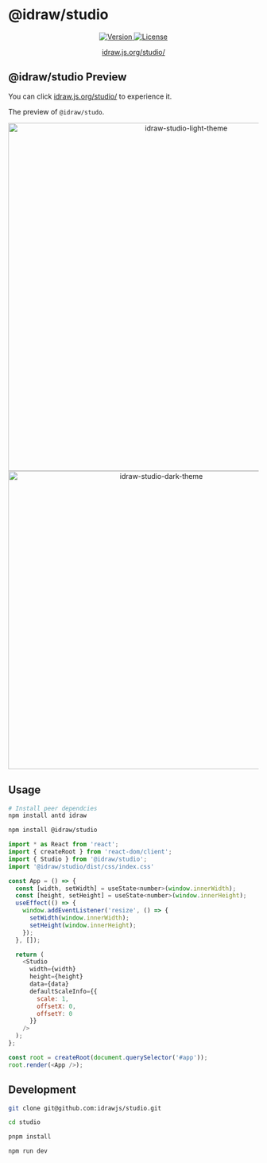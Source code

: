 # @idraw/studio

<p align="center">
  <a href="https://www.npmjs.com/package/@idraw/studio">
    <img src="https://img.shields.io/npm/v/@idraw/studio.svg?sanitize=@idraw/studio" alt="Version">
  </a>
  <a href="https://www.npmjs.com/package/@idraw/studio">
    <img src="https://img.shields.io/npm/l/@idraw/studio.svg?sanitize=true" alt="License">
  </a>
</p>

<p align="center">
  <a href="https://idraw.js.org/studio/" target="_blank">idraw.js.org/studio/</a>
</p>

 
## @idraw/studio Preview

You can click [idraw.js.org/studio/](https://idraw.js.org/studio) to experience it.

The preview of `@idraw/studo`. 


<p align="center">

  <img width="700" alt="idraw-studio-light-theme" src="https://github.com/idrawjs/studio/assets/8216630/8a49bab8-1e4a-44dd-9836-b6ce3861aaea" />

  <img width="600" alt="idraw-studio-dark-theme" src="https://github.com/idrawjs/studio/assets/8216630/479fce0b-891f-47f2-ace8-d91580e68b4b" />

</p>

## Usage

```sh 
# Install peer dependcies
npm install antd idraw

npm install @idraw/studio
```

```js
import * as React from 'react';
import { createRoot } from 'react-dom/client';
import { Studio } from '@idraw/studio';
import '@idraw/studio/dist/css/index.css'

const App = () => { 
  const [width, setWidth] = useState<number>(window.innerWidth);
  const [height, setHeight] = useState<number>(window.innerHeight);
  useEffect(() => {
    window.addEventListener('resize', () => {
      setWidth(window.innerWidth);
      setHeight(window.innerHeight);
    });
  }, []); 

  return (
    <Studio
      width={width}
      height={height} 
      data={data}
      defaultScaleInfo={{ 
        scale: 1,
        offsetX: 0,
        offsetY: 0
      }}
    />
  );
};

const root = createRoot(document.querySelector('#app'));
root.render(<App />);

```

## Development

```sh
git clone git@github.com:idrawjs/studio.git

cd studio

pnpm install

npm run dev
```
